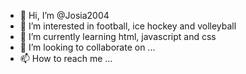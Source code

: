 - 👋 Hi, I’m @Josia2004
- 👀 I’m interested in football, ice hockey and volleyball
- 🌱 I’m currently learning html, javascript and css
- 💞️ I’m looking to collaborate on ...
- 📫 How to reach me ...

<!---
Josia2004/Josia2004 is a ✨ special ✨ repository because its `README.md` (this file) appears on your GitHub profile.
You can click the Preview link to take a look at your changes.
--->
